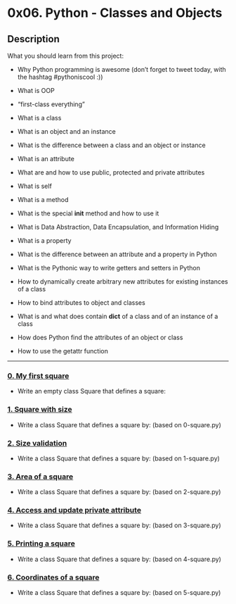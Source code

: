 # 0x06. Python - Classes and Objects



## Description

What you should learn from this project:



* Why Python programming is awesome (don’t forget to tweet today, with the hashtag #pythoniscool :))

* What is OOP

* “first-class everything”

* What is a class

* What is an object and an instance

* What is the difference between a class and an object or instance

* What is an attribute

* What are and how to use public, protected and private attributes

* What is self

* What is a method

* What is the special __init__ method and how to use it

* What is Data Abstraction, Data Encapsulation, and Information Hiding

* What is a property

* What is the difference between an attribute and a property in Python

* What is the Pythonic way to write getters and setters in Python

* How to dynamically create arbitrary new attributes for existing instances of a class

* How to bind attributes to object and classes

* What is and what does contain __dict__ of a class and of an instance of a class

* How does Python find the attributes of an object or class

* How to use the getattr function



---



### [0. My first square](./0-square.py)

* Write an empty class Square that defines a square:





### [1. Square with size](./1-square.py)

* Write a class Square that defines a square by: (based on 0-square.py)





### [2. Size validation](./2-square.py)

* Write a class Square that defines a square by: (based on 1-square.py)





### [3. Area of a square](./3-square.py)

* Write a class Square that defines a square by: (based on 2-square.py)





### [4. Access and update private attribute](./4-square.py)

* Write a class Square that defines a square by: (based on 3-square.py)





### [5. Printing a square](./5-square.py)

* Write a class Square that defines a square by: (based on 4-square.py)





### [6. Coordinates of a square](./6-square.py)

* Write a class Square that defines a square by: (based on 5-square.py)

